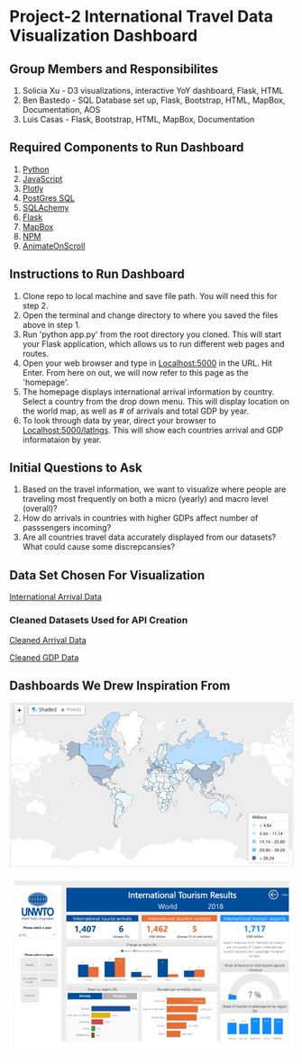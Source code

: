 # Project-2 International Travel Data Visualization Dashboard

## Group Members and Responsibilites

1. Solicia Xu - D3 visualizations, interactive YoY dashboard, Flask, HTML
2. Ben Bastedo - SQL Database set up, Flask, Bootstrap, HTML, MapBox, Documentation, AOS
3. Luis Casas - Flask, Bootstrap, HTML, MapBox, Documentation

## Required Components to Run Dashboard

1. [Python](https://www.python.org/downloads/)
2. [JavaScript](https://www.javascript.com/)
3. [Plotly](https://plot.ly/)
4. [PostGres SQL](https://www.postgresql.org/)
5. [SQLAchemy](https://docs.sqlalchemy.org/en/13/)
6. [Flask](https://www.fullstackpython.com/flask.html)
7. [MapBox](https://www.mapbox.com/)
8. [NPM](https://www.npmjs.com/)
9. [AnimateOnScroll](https://github.com/michalsnik/aos#animations)

## Instructions to Run Dashboard

1. Clone repo to local machine and save file path. You will need this for step 2.
2. Open the terminal and change directory to where you saved the files above in step 1.
3. Run 'python app.py' from the root directory you cloned. This will start your Flask application, which allows us to run different web pages and routes.
4. Open your web browser and type in [Localhost:5000](Localhost:5000) in the URL. Hit Enter. From here on out, we will now refer to this page as the 'homepage'.
5. The homepage displays international arrival information by country. Select a country from the drop down menu. This will display location on the world map, as well as # of arrivals and total GDP by year.
6. To look through data by year, direct your browser to [Localhost:5000/latlngs](Localhost:5000/latlngs). This will show each countries arrival and GDP informataion by year.

## Initial Questions to Ask

1. Based on the travel information, we want to visualize where people are traveling most frequently on both a micro (yearly) and macro level (overall)?
2. How do arrivals in countries with higher GDPs affect number of passsengers incoming?
3. Are all countries travel data accurately displayed from our datasets? What could cause some discrepcansies?

## Data Set Chosen For Visualization

[International Arrival Data](https://data.worldbank.org/indicator/ST.INT.ARVL?view=map)

### Cleaned Datasets Used for API Creation

[Cleaned Arrival Data](static/cleaned_data/ArrivalCleaned.csv)

[Cleaned GDP Data](static/cleaned_data/Clean_InterGDP.csv)

## Dashboards We Drew Inspiration From

![Dashboard page](static/readme_png/Picture1.png)

![Dashboard page](static/readme_png/Picture3.png)